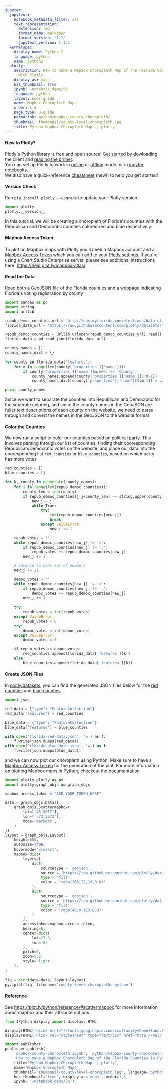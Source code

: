 ```yaml
---
jupyter:
  jupytext:
    notebook_metadata_filter: all
    text_representation:
      extension: .md
      format_name: markdown
      format_version: '1.1'
      jupytext_version: 1.1.1
  kernelspec:
    display_name: Python 2
    language: python
    name: python2
  plotly:
    description: How to make a Mapbox Choropleth Map of the Florida Counties in Python
      with Plotly.
    display_as: maps
    has_thumbnail: true
    ipynb: ~notebook_demo/56
    language: python
    layout: user-guide
    name: Mapbox Choropleth Maps
    order: 1.5
    page_type: u-guide
    permalink: python/mapbox-county-choropleth/
    thumbnail: thumbnail/county-level-choropleth.jpg
    title: Python Mapbox Choropleth Maps | plotly
---
```


#### New to Plotly?
Plotly's Python library is free and open source! [Get started](https://plot.ly/python/getting-started/) by dowloading the client and [reading the primer](https://plot.ly/python/getting-started/).
<br>You can set up Plotly to work in [online](https://plot.ly/python/getting-started/#initialization-for-online-plotting) or [offline](https://plot.ly/python/getting-started/#initialization-for-offline-plotting) mode, or in [jupyter notebooks](https://plot.ly/python/getting-started/#start-plotting-online).
<br>We also have a quick-reference [cheatsheet](https://images.plot.ly/plotly-documentation/images/python_cheat_sheet.pdf) (new!) to help you get started!


#### Version Check
Run  `pip install plotly --upgrade` to update your Plotly version

```python
import plotly
plotly.__version__
```

In this tutorial, we will be creating a choropleth of Florida's counties with the Republican and Democratic counties colored red and blue respectively.


#### Mapbox Access Token


To plot on Mapbox maps with Plotly you'll need a Mapbox account and a [Mapbox Access Token](https://www.mapbox.com/studio) which you can add to your [Plotly settings](https://plot.ly/settings/mapbox). If you're using a Chart Studio Enterprise server, please see additional instructions here: https://help.plot.ly/mapbox-atlas/.


#### Read the Data


Read both a [GeoJSON file](http://catalog.civicdashboards.com/dataset/cda82e8b-7a8b-411e-95ba-1200b921c35d/resource/5c5d19a0-b817-49e6-b76e-ea63a8e2c0f6/download/fd880c1e4d23463ca869f1122109b3eftemp.geojson) of the Florida counties and a [webpage](http://dos.myflorida.com/elections/data-statistics/voter-registration-statistics/voter-registration-monthly-reports/voter-registration-current-by-county/) indicating Florida's voting registration by county

```python
import pandas as pd
import string
import urllib

repub_democ_counties_url = 'http://dos.myflorida.com/elections/data-statistics/voter-registration-statistics/voter-registration-monthly-reports/voter-registration-current-by-county/'
florida_data_url = 'https://raw.githubusercontent.com/plotly/datasets/master/florida_county_data.geojson'

repub_democ_counties = urllib.urlopen(repub_democ_counties_url).read()
florida_data = pd.read_json(florida_data_url)

county_names = []
county_names_dict = {}

for county in florida_data['features']:
    for m in range(len(county['properties']['name'])):
        if county['properties']['name'][m:m+6] == 'County':
            county_names.append(county['properties']['name'][0:m-1])
            county_names_dict[county['properties']['name'][0:m-1]] = county['properties']['name']

print county_names
```

Since we want to separate the counties into Republican and Democratic for the seperate coloring, and since the county names in the GeoJSON are fuller text descriptions of each county on the website, we need to parse through and convert the names in the GeoJSON to the website format


#### Color the Counties


We now run a script to color our counties based on political party. This involves parsing through our list of counties, finding their cooresponding Republican/Democratic votes on the website, and place our data into the cooresponding list `red_counties` or `blue_counties`, based on which party has more votes

```python
red_counties = []
blue_counties = []

for k, county in enumerate(county_names):
    for j in range(len(repub_democ_counties)):
        county_len = len(county)
        if repub_democ_counties[j:j+county_len] == string.upper(county):
            new_j = j
            while True:
                try:
                    int(repub_democ_counties[new_j])
                    break
                except ValueError:
                    new_j += 1

    repub_votes = ''
    while repub_democ_counties[new_j] != '<':
        if repub_democ_counties[new_j] != ',':
            repub_votes += repub_democ_counties[new_j]
        new_j += 1

    # advance to next set of numbers
    new_j += 11

    democ_votes = ''
    while repub_democ_counties[new_j] != '<':
        if repub_democ_counties[new_j] != ',':
            democ_votes += repub_democ_counties[new_j]
        new_j += 1

    try:
        repub_votes = int(repub_votes)
    except ValueError:
        repub_votes = 0
    try:
        democ_votes = int(democ_votes)
    except ValueError:
        democ_votes = 0

    if repub_votes >= democ_votes:
        red_counties.append(florida_data['features'][k])
    else:
        blue_counties.append(florida_data['features'][k])
```

#### Create JSON Files


In [plotly/datasets](https://github.com/plotly/datasets), you can find the generated JSON files below for the [red counties](https://raw.githubusercontent.com/plotly/datasets/master/florida-red-data.json) and [blue counties](https://raw.githubusercontent.com/plotly/datasets/master/florida-blue-data.json)

```python
import json

red_data = {"type": "FeatureCollection"}
red_data['features'] = red_counties

blue_data = {"type": "FeatureCollection"}
blue_data['features'] = blue_counties

with open('florida-red-data.json', 'w') as f:
    f.write(json.dumps(red_data))
with open('florida-blue-data.json', 'w') as f:
    f.write(json.dumps(blue_data))
```

and we can now plot our choropleth using Python. Make sure to have a [Mapbox Access Tolken](https://www.mapbox.com/studio) for the generation of the plot. For more information on plotting Mapbox maps in Python, checkout the [documentation](https://plot.ly/python/scattermapbox/)

```python
import plotly.plotly as py
import plotly.graph_objs as graph_objs

mapbox_access_token = "ADD_YOUR_TOKEN_HERE"

data = graph_objs.Data([
    graph_objs.Scattermapbox(
        lat=['45.5017'],
        lon=['-73.5673'],
        mode='markers',
    )
])
layout = graph_objs.Layout(
    height=600,
    autosize=True,
    hovermode='closest',
    mapbox=dict(
        layers=[
            dict(
                sourcetype = 'geojson',
                source = 'https://raw.githubusercontent.com/plotly/datasets/master/florida-red-data.json',
                type = 'fill',
                color = 'rgba(163,22,19,0.8)'
            ),
            dict(
                sourcetype = 'geojson',
                source = 'https://raw.githubusercontent.com/plotly/datasets/master/florida-blue-data.json',
                type = 'fill',
                color = 'rgba(40,0,113,0.8)'
            )
        ],
        accesstoken=mapbox_access_token,
        bearing=0,
        center=dict(
            lat=27.8,
            lon=-83
        ),
        pitch=0,
        zoom=5.2,
        style='light'
    ),
)

fig = dict(data=data, layout=layout)
py.iplot(fig, filename='county-level-choropleths-python')
```

#### Reference
See https://plot.ly/python/reference/#scattermapbox for more information about mapbox and their attribute options.

```python
from IPython.display import display, HTML

display(HTML('<link href="//fonts.googleapis.com/css?family=Open+Sans:600,400,300,200|Inconsolata|Ubuntu+Mono:400,700" rel="stylesheet" type="text/css" />'))
display(HTML('<link rel="stylesheet" type="text/css" href="http://help.plot.ly/documentation/all_static/css/ipython-notebook-custom.css">'))

import publisher
publisher.publish(
    'mapbox-county-choropleth.ipynb', 'python/mapbox-county-choropleth/', 'Python Mapbox Choropleth Maps | plotly',
    'How to make a Mapbox Choropleth Map of the Florida Counties in Python with Plotly.',
    title='Python Mapbox Choropleth Maps | plotly',
    name='Mapbox Choropleth Maps',
    thumbnail='thumbnail/county-level-choropleth.jpg', language='python',
    has_thumbnail='true', display_as='maps', order=1.5,
    ipynb= '~notebook_demo/56')
```

```python

```
